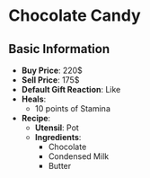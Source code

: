 # Chocolate Candy

## Basic Information

- **Buy Price**: 220$
- **Sell Price**: 175$
- **Default Gift Reaction**: Like
- **Heals**:
  - 10 points of Stamina
- **Recipe**:
  - **Utensil**: Pot
  - **Ingredients**:
    - Chocolate
    - Condensed Milk
    - Butter